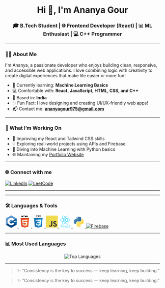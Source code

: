 


<h1 align="center">Hi 👋, I'm Ananya Gour</h1>
<h3 align="center">🎓 B.Tech Student | 🌐 Frontend Developer (React) | 📊 ML Enthusiast | 💻 C++ Programmer</h3>

---

### 🙋‍♀️ About Me

I'm Ananya, a passionate developer who enjoys building clean, responsive, and accessible web applications. I love combining logic with creativity to create digital experiences that make life easier or more fun!

- 🌱 Currently learning: **Machine Learning Basics**
- 💻 Comfortable with: **React, JavaScript, HTML, CSS, and C++**
- 📍 Based in: **India**
- ✨ Fun Fact: I love designing and creating UI/UX-friendly web apps!
- 📬 Contact me: **ananyagour975@gmail.com**

---

### 🔨 What I’m Working On

- 🚀 Improving my React and Tailwind CSS skills  
- 💡 Exploring real-world projects using APIs and Firebase  
- 🤖 Diving into Machine Learning with Python basics  
- 🌐 Maintaining my [Portfolio Website](https://portfoliowebsite29.netlify.app)

---

### 🌐 Connect with me

<p align="left">
  <a href="https://linkedin.com/in/ananya-gour29" target="blank">
    <img align="center" src="https://raw.githubusercontent.com/rahuldkjain/github-profile-readme-generator/master/src/images/icons/Social/linked-in-alt.svg" alt="LinkedIn" height="30" width="40" />
  </a>
  <a href="https://www.leetcode.com/ananyagour" target="blank">
    <img align="center" src="https://raw.githubusercontent.com/rahuldkjain/github-profile-readme-generator/master/src/images/icons/Social/leet-code.svg" alt="LeetCode" height="30" width="40" />
  </a>
</p>

---

---

### 🛠️ Languages & Tools

<p align="left">
  <a href="https://www.w3schools.com/cpp/" target="_blank" rel="noreferrer">
    <img src="https://raw.githubusercontent.com/devicons/devicon/master/icons/cplusplus/cplusplus-original.svg" alt="C++" width="40" height="40"/>
  </a>
  <a href="https://www.w3.org/html/" target="_blank" rel="noreferrer">
    <img src="https://raw.githubusercontent.com/devicons/devicon/master/icons/html5/html5-original-wordmark.svg" alt="HTML" width="40" height="40"/>
  </a>
  <a href="https://www.w3schools.com/css/" target="_blank" rel="noreferrer">
    <img src="https://raw.githubusercontent.com/devicons/devicon/master/icons/css3/css3-original-wordmark.svg" alt="CSS" width="40" height="40"/>
  </a>
  <a href="https://developer.mozilla.org/en-US/docs/Web/JavaScript" target="_blank" rel="noreferrer">
    <img src="https://raw.githubusercontent.com/devicons/devicon/master/icons/javascript/javascript-original.svg" alt="JavaScript" width="40" height="40"/>
  </a>
  <a href="https://reactjs.org/" target="_blank" rel="noreferrer">
    <img src="https://raw.githubusercontent.com/devicons/devicon/master/icons/react/react-original-wordmark.svg" alt="React" width="40" height="40"/>
  </a>
  <a href="https://www.python.org" target="_blank" rel="noreferrer">
    <img src="https://raw.githubusercontent.com/devicons/devicon/master/icons/python/python-original.svg" alt="Python" width="40" height="40"/>
  </a>
  <a href="https://firebase.google.com/" target="_blank" rel="noreferrer">
    <img src="https://www.vectorlogo.zone/logos/firebase/firebase-icon.svg" alt="Firebase" width="40" height="40"/>
  </a>
</p>

---

### 📊 Most Used Languages

<p align="center">
  <img src="https://github-readme-stats.vercel.app/api/top-langs/?username=ananyagour29&layout=compact&theme=default" alt="Top Languages" />
</p>

---

> ✨ “Consistency is the key to success — keep learning, keep building.”


> ✨ “Consistency is the key to success — keep learning, keep building.”

